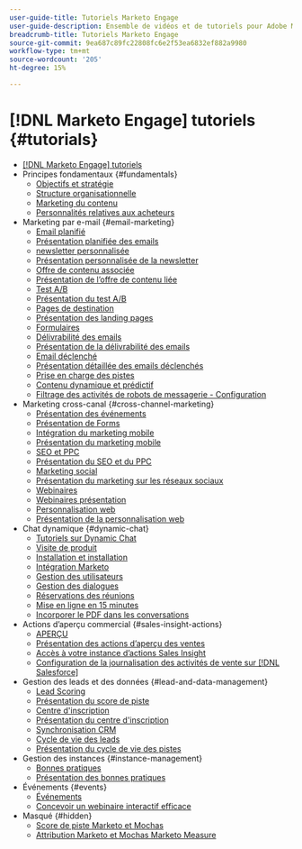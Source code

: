 ```yaml
---
user-guide-title: Tutoriels Marketo Engage
user-guide-description: Ensemble de vidéos et de tutoriels pour Adobe Marketo Engage.
breadcrumb-title: Tutoriels Marketo Engage
source-git-commit: 9ea687c89fc22808fc6e2f53ea6832ef882a9980
workflow-type: tm+mt
source-wordcount: '205'
ht-degree: 15%

---
```



# [!DNL Marketo Engage] tutoriels {#tutorials}

+ [[!DNL Marketo Engage] tutoriels](overview.md)
+ Principes fondamentaux {#fundamentals}
   + [Objectifs et stratégie](fundamentals/goals-and-strategy-learn.md)
   + [Structure organisationnelle](fundamentals/organizational-structure-learn.md)
   + [Marketing du contenu](fundamentals/content-marketing-learn.md)
   + [Personnalités relatives aux acheteurs](fundamentals/buyer-personas-learn.md)
+ Marketing par e-mail {#email-marketing}
   + [Email planifié](email-marketing/scheduled-email-learn.md)
   + [Présentation planifiée des emails](email-marketing/scheduled-email-watch.md)
   + [newsletter personnalisée](email-marketing/personalized-newsletter-learn.md)
   + [Présentation personnalisée de la newsletter](email-marketing/personalized-newsletter-watch.md)
   + [Offre de contenu associée](email-marketing/gated-content-offer-learn.md)
   + [Présentation de l’offre de contenu liée](email-marketing/gated-content-offer-watch.md)
   + [Test A/B](email-marketing/ab-testing-learn.md)
   + [Présentation du test A/B](email-marketing/ab-testing-watch.md)
   + [Pages de destination ](email-marketing/landing-pages-learn.md)
   + [Présentation des landing pages](email-marketing/landing-pages-watch.md)
   + [Formulaires](email-marketing/forms-learn.md)
   + [Délivrabilité des emails](email-marketing/email-deliverability-learn.md)
   + [Présentation de la délivrabilité des emails](email-marketing/email-deliverability-watch.md)
   + [Email déclenché](email-marketing/triggered-email-learn.md)
   + [Présentation détaillée des emails déclenchés](email-marketing/triggered-email-watch.md)
   + [Prise en charge des pistes](email-marketing/lead-nuturing-learn.md)
   + [Contenu dynamique et prédictif](email-marketing/dynamic-and-predictive-content-learn.md)
   + [Filtrage des activités de robots de messagerie - Configuration](filtering-email-bot-activities/setup.md)
+ Marketing cross-canal {#cross-channel-marketing}
   + [Présentation des événements](events/events-watch.md)
   + [Présentation de Forms](email-marketing/forms-watch.md)
   + [Intégration du marketing mobile](cross-channel-marketing/mobile-marketing-learn.md)
   + [Présentation du marketing mobile](cross-channel-marketing/mobile-marketing-watch.md)
   + [SEO et PPC](cross-channel-marketing/seo-and-ppc-learn.md)
   + [Présentation du SEO et du PPC](cross-channel-marketing/seo-and-ppc-watch.md)
   + [Marketing social](cross-channel-marketing/social-marketing-learn.md)
   + [Présentation du marketing sur les réseaux sociaux](cross-channel-marketing/social-marketing-watch.md)
   + [Webinaires](events/webinar-learn.md)
   + [Webinaires présentation](events/webinar-watch.md)
   + [Personnalisation web](cross-channel-marketing/web-personalization-learn.md)
   + [Présentation de la personnalisation web](cross-channel-marketing/web-personalization-watch.md)
+ Chat dynamique {#dynamic-chat}
   + [Tutoriels sur Dynamic Chat](dynamic-chat/dynamic-chat-overview.md)
   + [Visite de produit](dynamic-chat/product-tour.md)
   + [Installation et installation](dynamic-chat/setup.md)
   + [Intégration Marketo](dynamic-chat/marketo-integration.md)
   + [Gestion des utilisateurs](dynamic-chat/user-management.md)
   + [Gestion des dialogues](dynamic-chat/dialogue-management.md)
   + [Réservations des réunions](dynamic-chat/meeting-booking.md)
   + [Mise en ligne en 15 minutes](dynamic-chat/go-live-in-15-minutes.md)
   + [Incorporer le PDF dans les conversations](dynamic-chat/document-cloud-integration.md)
+ Actions d’aperçu commercial {#sales-insight-actions}
   + [APERÇU](sales-insight-actions/overview.md)
   + [Présentation des actions d’aperçu des ventes](sales-insight-actions/sales-insight-actions-overview.md)
   + [Accès à votre instance d’actions Sales Insight](sales-insight-actions/accessing-your-sales-insight-actions-instance.md)
   + [Configuration de la journalisation des activités de vente sur [!DNL Salesforce]](sales-insight-actions/configure-sales-activity-logging-to-salesforce.md)
+ Gestion des leads et des données {#lead-and-data-management}
   + [Lead Scoring](lead-and-data-management/lead-scoring-learn.md)
   + [Présentation du score de piste](lead-and-data-management/lead-scoring-watch.md)
   + [Centre d&#39;inscription](lead-and-data-management/subscription-center-learn.md)
   + [Présentation du centre d&#39;inscription](lead-and-data-management/subscription-center-watch.md)
   + [Synchronisation CRM](lead-and-data-management/crm-sync-learn.md)
   + [Cycle de vie des leads](lead-and-data-management/lead-lifecycle-learn.md)
   + [Présentation du cycle de vie des pistes](lead-and-data-management/lead-lifecycle-watch.md)
+ Gestion des instances {#instance-management}
   + [Bonnes pratiques](instance-management/best-practice-learn.md)
   + [Présentation des bonnes pratiques](instance-management/best-practice-watch.md)
+ Événements {#events}
   + [Événements](events/events-learn.md)
   + [Concevoir un webinaire interactif efficace](events/design-an-effective-interactive-webinar.md)
+ Masqué {#hidden}
   + [Score de piste Marketo et Mochas](events/marketo-and-mochas/lead-scoring.md)
   + [Attribution Marketo et Mochas Marketo Measure](events/marketo-and-mochas/attribution.md)